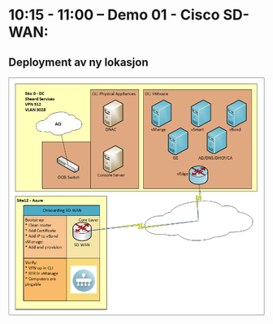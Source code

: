 # 10:15 - 11:00 – Demo 01 - Cisco SD-WAN: 
## Deployment av ny lokasjon

![MP1](HLD_DEMO_01.png "MP1")